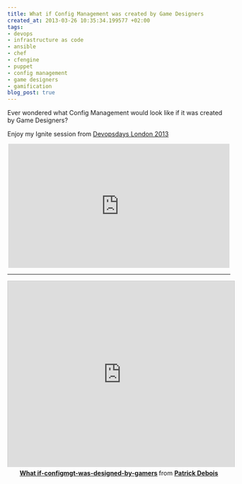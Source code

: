 ```yaml
---
title: What if Config Management was created by Game Designers
created_at: 2013-03-26 10:35:34.199577 +02:00
tags:
- devops
- infrastructure as code
- ansible
- chef
- cfengine
- puppet
- config management
- game designers
- gamification
blog_post: true
---
```

Ever wondered what Config Management would look like if it was created by Game Designers?

Enjoy my Ignite session from [Devopsdays London 2013](http://devopsdays.org/events/2013-london)

<center>
<iframe src="http://player.vimeo.com/video/62689929" width="500" height="281" frameborder="0" webkitAllowFullScreen mozallowfullscreen allowFullScreen></iframe>

<hr>
<iframe src="http://www.slideshare.net/slideshow/embed_code/17233085" width="512" height="421" frameborder="0" marginwidth="0" marginheight="0" scrolling="no" style="border:1px solid #CCC;border-width:1px 1px 0;margin-bottom:5px" allowfullscreen webkitallowfullscreen mozallowfullscreen> </iframe> <div style="margin-bottom:5px"> <strong> <a href="http://www.slideshare.net/jedi4ever/what-ifconfigmgtwasdesignedbygamers" title="What if-configmgt-was-designed-by-gamers" target="_blank">What if-configmgt-was-designed-by-gamers</a> </strong> from <strong><a href="http://www.slideshare.net/jedi4ever" target="_blank">Patrick Debois</a></strong> </div>
</hr>
</center>
